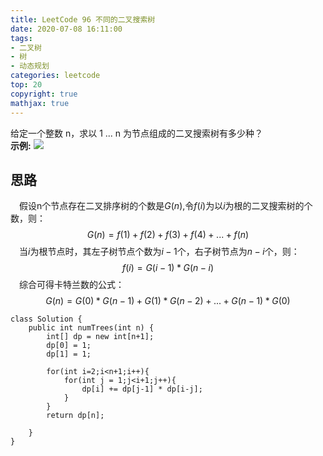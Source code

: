 ```yaml
---
title: LeetCode 96 不同的二叉搜索树
date: 2020-07-08 16:11:00
tags:
- 二叉树
- 树
- 动态规划
categories: leetcode
top: 20
copyright: true
mathjax: true 
---
```

给定一个整数 n，求以 1 ... n 为节点组成的二叉搜索树有多少种？  
**示例:**
![](https://bwtpicturehouse.oss-cn-shanghai.aliyuncs.com/img/example.PNG)

## 思路
&emsp;假设n个节点存在二叉排序树的个数是$G(n)$,令$f(i)$为以$i$为根的二叉搜索树的个数，则：  
$$G(n) = f(1)+f(2)+f(3)+f(4)+...+f(n)$$
&emsp;当$i$为根节点时，其左子树节点个数为$i-1$个，右子树节点为$n-i$个，则：
$$f(i) = G(i-1)*G(n-i)$$
&emsp;综合可得卡特兰数的公式：
$$G(n) = G(0)*G(n-1) + G(1)*G(n-2)+...+G(n-1)*G(0)$$

```
class Solution {
    public int numTrees(int n) {
        int[] dp = new int[n+1];
        dp[0] = 1;
        dp[1] = 1;

        for(int i=2;i<n+1;i++){
            for(int j = 1;j<i+1;j++){
                dp[i] += dp[j-1] * dp[i-j];
            }
        }
        return dp[n];

    }
}
```